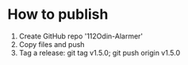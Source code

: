 # How to publish

1. Create GitHub repo '112Odin-Alarmer'
2. Copy files and push
3. Tag a release: git tag v1.5.0; git push origin v1.5.0
